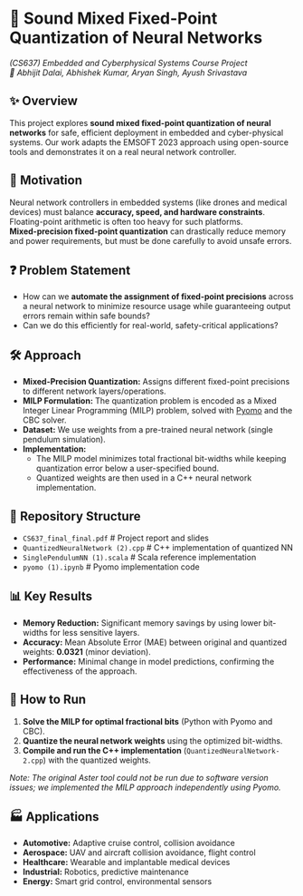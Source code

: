 # 🧠 Sound Mixed Fixed-Point Quantization of Neural Networks
*(CS637) Embedded and Cyberphysical Systems Course Project*  
*👤 Abhijit Dalai, Abhishek Kumar, Aryan Singh, Ayush Srivastava*

## ✨ Overview
This project explores **sound mixed fixed-point quantization of neural networks** for safe, efficient deployment in embedded and cyber-physical systems. Our work adapts the EMSOFT 2023 approach using open-source tools and demonstrates it on a real neural network controller.

## 🎯 Motivation
Neural network controllers in embedded systems (like drones and medical devices) must balance **accuracy, speed, and hardware constraints**. Floating-point arithmetic is often too heavy for such platforms.  
**Mixed-precision fixed-point quantization** can drastically reduce memory and power requirements, but must be done carefully to avoid unsafe errors.

## ❓ Problem Statement
- How can we **automate the assignment of fixed-point precisions** across a neural network to minimize resource usage while guaranteeing output errors remain within safe bounds?
- Can we do this efficiently for real-world, safety-critical applications?

## 🛠️ Approach
- **Mixed-Precision Quantization:** Assigns different fixed-point precisions to different network layers/operations.
- **MILP Formulation:** The quantization problem is encoded as a Mixed Integer Linear Programming (MILP) problem, solved with [Pyomo](http://www.pyomo.org/) and the CBC solver.
- **Dataset:** We use weights from a pre-trained neural network (single pendulum simulation).
- **Implementation:**  
  - The MILP model minimizes total fractional bit-widths while keeping quantization error below a user-specified bound.
  - Quantized weights are then used in a C++ neural network implementation.

## 📁 Repository Structure
- `CS637_final_final.pdf` # Project report and slides
- `QuantizedNeuralNetwork (2).cpp` # C++ implementation of quantized NN
- `SinglePendulumNN (1).scala` # Scala reference implementation
- `pyomo (1).ipynb` # Pyomo implementation code

## 📊 Key Results
- **Memory Reduction:** Significant memory savings by using lower bit-widths for less sensitive layers.
- **Accuracy:** Mean Absolute Error (MAE) between original and quantized weights: **0.0321** (minor deviation).
- **Performance:** Minimal change in model predictions, confirming the effectiveness of the approach.

## 🚀 How to Run
1. **Solve the MILP for optimal fractional bits** (Python with Pyomo and CBC).
2. **Quantize the neural network weights** using the optimized bit-widths.
3. **Compile and run the C++ implementation** (`QuantizedNeuralNetwork-2.cpp`) with the quantized weights.

*Note: The original Aster tool could not be run due to software version issues; we implemented the MILP approach independently using Pyomo.*

## 🏭 Applications
- **Automotive:** Adaptive cruise control, collision avoidance
- **Aerospace:** UAV and aircraft collision avoidance, flight control
- **Healthcare:** Wearable and implantable medical devices
- **Industrial:** Robotics, predictive maintenance
- **Energy:** Smart grid control, environmental sensors
  
